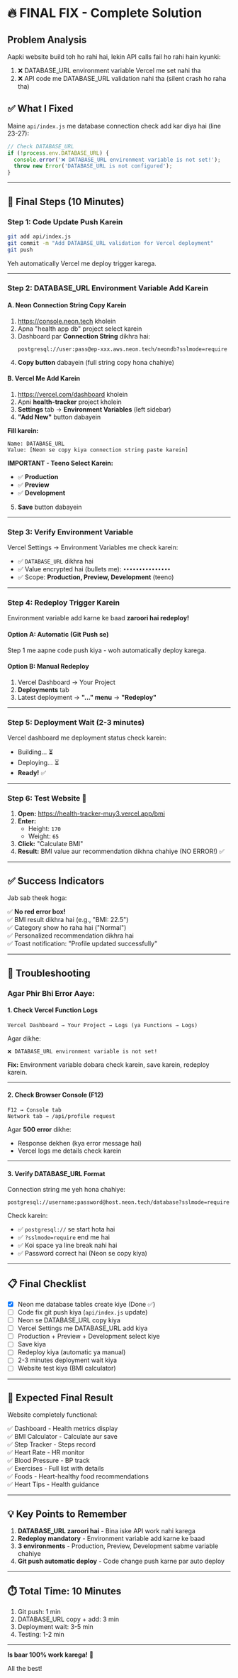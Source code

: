 # 🔥 FINAL FIX - Complete Solution

## Problem Analysis
Aapki website build toh ho rahi hai, lekin API calls fail ho rahi hain kyunki:
1. ❌ DATABASE_URL environment variable Vercel me set nahi tha
2. ❌ API code me DATABASE_URL validation nahi tha (silent crash ho raha tha)

## ✅ What I Fixed
Maine `api/index.js` me database connection check add kar diya hai (line 23-27):
```javascript
// Check DATABASE_URL
if (!process.env.DATABASE_URL) {
  console.error('❌ DATABASE_URL environment variable is not set!');
  throw new Error('DATABASE_URL is not configured');
}
```

---

## 🎯 Final Steps (10 Minutes)

### **Step 1: Code Update Push Karein**

```bash
git add api/index.js
git commit -m "Add DATABASE_URL validation for Vercel deployment"
git push
```

Yeh automatically Vercel me deploy trigger karega.

---

### **Step 2: DATABASE_URL Environment Variable Add Karein**

#### **A. Neon Connection String Copy Karein**

1. https://console.neon.tech kholein
2. Apna "health app db" project select karein  
3. Dashboard par **Connection String** dikhra hai:
   ```
   postgresql://user:pass@ep-xxx.aws.neon.tech/neondb?sslmode=require
   ```
4. **Copy button** dabayein (full string copy hona chahiye)

#### **B. Vercel Me Add Karein**

1. https://vercel.com/dashboard kholein
2. Apni **health-tracker** project kholein
3. **Settings** tab → **Environment Variables** (left sidebar)
4. **"Add New"** button dabayein

**Fill karein:**
```
Name: DATABASE_URL
Value: [Neon se copy kiya connection string paste karein]
```

**IMPORTANT - Teeno Select Karein:**
- ✅ **Production**
- ✅ **Preview**
- ✅ **Development**

5. **Save** button dabayein

---

### **Step 3: Verify Environment Variable**

Vercel Settings → Environment Variables me check karein:
- ✅ `DATABASE_URL` dikhra hai
- ✅ Value encrypted hai (bullets me): `•••••••••••••••`
- ✅ Scope: **Production, Preview, Development** (teeno)

---

### **Step 4: Redeploy Trigger Karein**

Environment variable add karne ke baad **zaroori hai redeploy!**

#### **Option A: Automatic (Git Push se)**
Step 1 me aapne code push kiya - woh automatically deploy karega.

#### **Option B: Manual Redeploy**
1. Vercel Dashboard → Your Project
2. **Deployments** tab
3. Latest deployment → **"..." menu** → **"Redeploy"**

---

### **Step 5: Deployment Wait (2-3 minutes)**

Vercel dashboard me deployment status check karein:
- Building... ⏳
- Deploying... ⏳  
- **Ready!** ✅

---

### **Step 6: Test Website** 🎉

1. **Open:** https://health-tracker-muy3.vercel.app/bmi
2. **Enter:**
   - Height: `170`
   - Weight: `65`
3. **Click:** "Calculate BMI"
4. **Result:** BMI value aur recommendation dikhna chahiye (NO ERROR!) ✅

---

## ✅ Success Indicators

Jab sab theek hoga:

✅ **No red error box!**  
✅ BMI result dikhra hai (e.g., "BMI: 22.5")  
✅ Category show ho raha hai ("Normal")  
✅ Personalized recommendation dikhra hai  
✅ Toast notification: "Profile updated successfully"

---

## 🐛 Troubleshooting

### Agar Phir Bhi Error Aaye:

#### **1. Check Vercel Function Logs**
```
Vercel Dashboard → Your Project → Logs (ya Functions → Logs)
```

Agar dikhe:
```
❌ DATABASE_URL environment variable is not set!
```

**Fix:** Environment variable dobara check karein, save karein, redeploy karein.

---

#### **2. Check Browser Console (F12)**
```
F12 → Console tab
Network tab → /api/profile request
```

Agar **500 error** dikhe:
- Response dekhen (kya error message hai)
- Vercel logs me details check karein

---

#### **3. Verify DATABASE_URL Format**

Connection string me yeh hona chahiye:
```
postgresql://username:password@host.neon.tech/database?sslmode=require
```

Check karein:
- ✅ `postgresql://` se start hota hai
- ✅ `?sslmode=require` end me hai
- ✅ Koi space ya line break nahi hai
- ✅ Password correct hai (Neon se copy kiya)

---

## 📋 Final Checklist

- [x] Neon me database tables create kiye (Done ✅)
- [ ] Code fix git push kiya (`api/index.js` update)
- [ ] Neon se DATABASE_URL copy kiya
- [ ] Vercel Settings me DATABASE_URL add kiya
- [ ] Production + Preview + Development select kiye
- [ ] Save kiya
- [ ] Redeploy kiya (automatic ya manual)
- [ ] 2-3 minutes deployment wait kiya
- [ ] Website test kiya (BMI calculator)

---

## 🎉 Expected Final Result

Website completely functional:

✅ Dashboard - Health metrics display  
✅ BMI Calculator - Calculate aur save  
✅ Step Tracker - Steps record  
✅ Heart Rate - HR monitor  
✅ Blood Pressure - BP track  
✅ Exercises - Full list with details  
✅ Foods - Heart-healthy food recommendations  
✅ Heart Tips - Health guidance

---

## 💡 Key Points to Remember

1. **DATABASE_URL zaroori hai** - Bina iske API work nahi karega
2. **Redeploy mandatory** - Environment variable add karne ke baad
3. **3 environments** - Production, Preview, Development sabme variable chahiye
4. **Git push automatic deploy** - Code change push karne par auto deploy

---

## ⏱️ Total Time: 10 Minutes

1. Git push: 1 min
2. DATABASE_URL copy + add: 3 min
3. Deployment wait: 3-5 min
4. Testing: 1-2 min

---

**Is baar 100% work karega!** 🚀

All the best!
